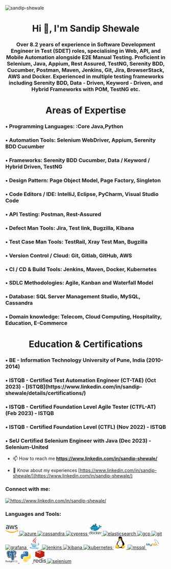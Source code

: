<p align="left"> <img src="https://komarev.com/ghpvc/?username=sandip-shewale&label=Profile%20views&color=0e75b6&style=flat" alt="sandip-shewale" /> </p>

<h1 align="center">Hi 👋, I'm Sandip Shewale</h1>
<h3 align="center">Over 8.2 years of experience in Software Development Engineer in Test (SDET) roles, specialising in Web, API, and Mobile Automation alongside E2E Manual Testing. Proficient in Selenium, Java, Appium, Rest Assured, TestNG, Serenity BDD, Cucumber, Postman, Maven, Jenkins, Git, Jira, BrowserStack, AWS and Docker. Experienced in multiple testing frameworks including Serenity BDD, Data - Driven, Keyword - Driven, and Hybrid Frameworks with POM, TestNG etc.</h3>

<h1 align="center">Areas of Expertise</h1>
<h3 align="left">• Programming Languages: :Core Java,Python</h3>
<h3 align="left">• Automation Tools: Selenium WebDriver, Appium, Serenity BDD Cucumber</h3>
<h3 align="left">• Frameworks: Serenity BDD Cucumber, Data / Keyword / Hybrid Driven, TestNG</h3>
<h3 align="left">• Design Pattern: Page Object Model, Page Factory, Singleton</h3>
<h3 align="left">• Code Editors / IDE: IntelliJ, Eclipse, PyCharm, Visual Studio Code</h3>
<h3 align="left">• API Testing: Postman, Rest-Assured</h3>
<h3 align="left">• Defect Man Tools: Jira, Test link, Bugzilla, Kibana</h3>
<h3 align="left">• Test Case Man Tools: TestRail, Xray Test Man, Bugzilla</h3>
<h3 align="left">• Version Control / Cloud: Git, Gitlab, GitHub, AWS</h3>
<h3 align="left">• CI / CD & Build Tools: Jenkins, Maven, Docker, Kubernetes</h3>
<h3 align="left">• SDLC Methodologies: Agile, Kanban and Waterfall Model</h3>
<h3 align="left">• Database: SQL Server Management Studio, MySQL, Cassandra</h3>
<h3 align="left">• Domain knowledge: Telecom, Cloud Computing, Hospitality, Education, E-Commerce</h3>

<h1 align="center">Education & Certifications</h1>
<h3 align="left">• BE - Information Technology University of Pune, India (2010-2014)</h3>
<h3 align="left">• ISTQB - Certified Test Automation Engineer (CT-TAE) (Oct 2023) - [ISTQB](https://www.linkedin.com/in/sandip-shewale/details/certifications/)</h3>
<h3 align="left">• ISTQB - Certified Foundation Level Agile Tester (CTFL-AT) (Feb 2023) - ISTQB</h3>
<h3 align="left">• ISTQB - Certified Foundation Level (CTFL) (Nov 2022) - ISTQB</h3>
<h3 align="left">• SeU Certified Selenium Engineer with Java (Dec 2023) - Selenium-United</h3>

- 📫 How to reach me **https://www.linkedin.com/in/sandip-shewale/**

- 📄 Know about my experiences [https://www.linkedin.com/in/sandip-shewale/](https://www.linkedin.com/in/sandip-shewale/)

<h3 align="left">Connect with me:</h3>
<p align="left">
<a href="https://linkedin.com/in/https://www.linkedin.com/in/sandip-shewale/" target="blank"><img align="center" src="https://raw.githubusercontent.com/rahuldkjain/github-profile-readme-generator/master/src/images/icons/Social/linked-in-alt.svg" alt="https://www.linkedin.com/in/sandip-shewale/" height="30" width="40" /></a>
</p>

<h3 align="left">Languages and Tools:</h3>
<p align="left"> <a href="https://aws.amazon.com" target="_blank" rel="noreferrer"> <img src="https://raw.githubusercontent.com/devicons/devicon/master/icons/amazonwebservices/amazonwebservices-original-wordmark.svg" alt="aws" width="40" height="40"/> </a> <a href="https://azure.microsoft.com/en-in/" target="_blank" rel="noreferrer"> <img src="https://www.vectorlogo.zone/logos/microsoft_azure/microsoft_azure-icon.svg" alt="azure" width="40" height="40"/> </a> <a href="https://cassandra.apache.org/" target="_blank" rel="noreferrer"> <img src="https://www.vectorlogo.zone/logos/apache_cassandra/apache_cassandra-icon.svg" alt="cassandra" width="40" height="40"/> </a> <a href="https://www.cypress.io" target="_blank" rel="noreferrer"> <img src="https://raw.githubusercontent.com/simple-icons/simple-icons/6e46ec1fc23b60c8fd0d2f2ff46db82e16dbd75f/icons/cypress.svg" alt="cypress" width="40" height="40"/> </a> <a href="https://www.docker.com/" target="_blank" rel="noreferrer"> <img src="https://raw.githubusercontent.com/devicons/devicon/master/icons/docker/docker-original-wordmark.svg" alt="docker" width="40" height="40"/> </a> <a href="https://www.elastic.co" target="_blank" rel="noreferrer"> <img src="https://www.vectorlogo.zone/logos/elastic/elastic-icon.svg" alt="elasticsearch" width="40" height="40"/> </a> <a href="https://cloud.google.com" target="_blank" rel="noreferrer"> <img src="https://www.vectorlogo.zone/logos/google_cloud/google_cloud-icon.svg" alt="gcp" width="40" height="40"/> </a> <a href="https://git-scm.com/" target="_blank" rel="noreferrer"> <img src="https://www.vectorlogo.zone/logos/git-scm/git-scm-icon.svg" alt="git" width="40" height="40"/> </a> <a href="https://grafana.com" target="_blank" rel="noreferrer"> <img src="https://www.vectorlogo.zone/logos/grafana/grafana-icon.svg" alt="grafana" width="40" height="40"/> </a> <a href="https://www.java.com" target="_blank" rel="noreferrer"> <img src="https://raw.githubusercontent.com/devicons/devicon/master/icons/java/java-original.svg" alt="java" width="40" height="40"/> </a> <a href="https://www.jenkins.io" target="_blank" rel="noreferrer"> <img src="https://www.vectorlogo.zone/logos/jenkins/jenkins-icon.svg" alt="jenkins" width="40" height="40"/> </a> <a href="https://www.elastic.co/kibana" target="_blank" rel="noreferrer"> <img src="https://www.vectorlogo.zone/logos/elasticco_kibana/elasticco_kibana-icon.svg" alt="kibana" width="40" height="40"/> </a> <a href="https://kubernetes.io" target="_blank" rel="noreferrer"> <img src="https://www.vectorlogo.zone/logos/kubernetes/kubernetes-icon.svg" alt="kubernetes" width="40" height="40"/> </a> <a href="https://www.linux.org/" target="_blank" rel="noreferrer"> <img src="https://raw.githubusercontent.com/devicons/devicon/master/icons/linux/linux-original.svg" alt="linux" width="40" height="40"/> </a> <a href="https://www.microsoft.com/en-us/sql-server" target="_blank" rel="noreferrer"> <img src="https://www.svgrepo.com/show/303229/microsoft-sql-server-logo.svg" alt="mssql" width="40" height="40"/> </a> <a href="https://www.mysql.com/" target="_blank" rel="noreferrer"> <img src="https://raw.githubusercontent.com/devicons/devicon/master/icons/mysql/mysql-original-wordmark.svg" alt="mysql" width="40" height="40"/> </a> <a href="https://www.postgresql.org" target="_blank" rel="noreferrer"> <img src="https://raw.githubusercontent.com/devicons/devicon/master/icons/postgresql/postgresql-original-wordmark.svg" alt="postgresql" width="40" height="40"/> </a> <a href="https://www.python.org" target="_blank" rel="noreferrer"> <img src="https://raw.githubusercontent.com/devicons/devicon/master/icons/python/python-original.svg" alt="python" width="40" height="40"/> </a> <a href="https://redis.io" target="_blank" rel="noreferrer"> <img src="https://raw.githubusercontent.com/devicons/devicon/master/icons/redis/redis-original-wordmark.svg" alt="redis" width="40" height="40"/> </a> <a href="https://www.selenium.dev" target="_blank" rel="noreferrer"> <img src="https://raw.githubusercontent.com/detain/svg-logos/780f25886640cef088af994181646db2f6b1a3f8/svg/selenium-logo.svg" alt="selenium" width="40" height="40"/> </a> </p>
